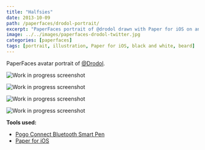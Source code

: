 ```yaml
---
title: "Halfsies"
date: 2013-10-09
path: /paperfaces/drodol-portrait/
excerpt: "PaperFaces portrait of @drodol drawn with Paper for iOS on an iPad."
image: ../../images/paperfaces-drodol-twitter.jpg
categories: [paperfaces]
tags: [portrait, illustration, Paper for iOS, black and white, beard]
---
```


PaperFaces avatar portrait of [@Drodol](https://twitter.com/Drodol).

![Work in progress screenshot](../../images/paperfaces-drodol-process-1-lg.jpg)

![Work in progress screenshot](../../images/paperfaces-drodol-process-2-lg.jpg)

![Work in progress screenshot](../../images/paperfaces-drodol-process-3-lg.jpg)

![Work in progress screenshot](../../images/paperfaces-drodol-process-4-lg.jpg)

**Tools used:**

- [Pogo Connect Bluetooth Smart Pen](https://www.amazon.com/gp/product/B009K448L4/ref=as_li_ss_tl?ie=UTF8&camp=1789&creative=390957&creativeASIN=B009K448L4&linkCode=as2&tag=mademist-20)
- [Paper for iOS](https://paper.bywetransfer.com/)
